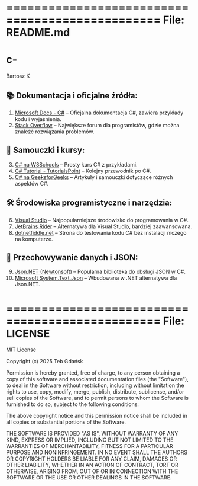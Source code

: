 ================================================
File: README.md
================================================
# c-
Bartosz K



## 📚 **Dokumentacja i oficjalne źródła:**  
1. [Microsoft Docs - C#](https://learn.microsoft.com/en-us/dotnet/csharp/) – Oficjalna dokumentacja C#, zawiera przykłady kodu i wyjaśnienia.  
2. [Stack Overflow](https://stackoverflow.com/) – Największe forum dla programistów, gdzie można znaleźć rozwiązania problemów.  

## 📘 **Samouczki i kursy:**  
3. [C# na W3Schools](https://www.w3schools.com/cs/) – Prosty kurs C# z przykładami.  
4. [C# Tutorial - TutorialsPoint](https://www.tutorialspoint.com/csharp/index.htm) – Kolejny przewodnik po C#.  
5. [C# na GeeksforGeeks](https://www.geeksforgeeks.org/c-sharp-tutorial/) – Artykuły i samouczki dotyczące różnych aspektów C#.  

## 🛠 **Środowiska programistyczne i narzędzia:**  
6. [Visual Studio](https://visualstudio.microsoft.com/) – Najpopularniejsze środowisko do programowania w C#.  
7. [JetBrains Rider](https://www.jetbrains.com/rider/) – Alternatywa dla Visual Studio, bardziej zaawansowana.  
8. [dotnetfiddle.net](https://dotnetfiddle.net/) – Strona do testowania kodu C# bez instalacji niczego na komputerze.  

## 📂 **Przechowywanie danych i JSON:**  
9. [Json.NET (Newtonsoft)](https://www.newtonsoft.com/json) – Popularna biblioteka do obsługi JSON w C#.  
10. [Microsoft System.Text.Json](https://learn.microsoft.com/en-us/dotnet/api/system.text.json?view=net-7.0) – Wbudowana w .NET alternatywa dla Json.NET.  





================================================
File: LICENSE
================================================
MIT License

Copyright (c) 2025 Teb Gdańsk

Permission is hereby granted, free of charge, to any person obtaining a copy
of this software and associated documentation files (the "Software"), to deal
in the Software without restriction, including without limitation the rights
to use, copy, modify, merge, publish, distribute, sublicense, and/or sell
copies of the Software, and to permit persons to whom the Software is
furnished to do so, subject to the following conditions:

The above copyright notice and this permission notice shall be included in all
copies or substantial portions of the Software.

THE SOFTWARE IS PROVIDED "AS IS", WITHOUT WARRANTY OF ANY KIND, EXPRESS OR
IMPLIED, INCLUDING BUT NOT LIMITED TO THE WARRANTIES OF MERCHANTABILITY,
FITNESS FOR A PARTICULAR PURPOSE AND NONINFRINGEMENT. IN NO EVENT SHALL THE
AUTHORS OR COPYRIGHT HOLDERS BE LIABLE FOR ANY CLAIM, DAMAGES OR OTHER
LIABILITY, WHETHER IN AN ACTION OF CONTRACT, TORT OR OTHERWISE, ARISING FROM,
OUT OF OR IN CONNECTION WITH THE SOFTWARE OR THE USE OR OTHER DEALINGS IN THE
SOFTWARE.



